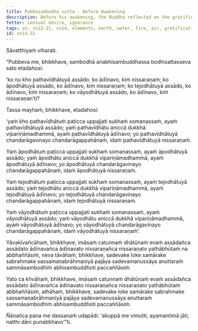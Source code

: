 ```yaml
---
title: Pubbesambodha sutta - Before Awakening
description: Before his awakening, the Buddha reflected on the gratification, drawback, and escape in regard to the four elements of earth, water, fire, and air.
fetter: sensual desire, ignorance
tags: sn, sn12-21, sn14, elements, earth, water, fire, air, gratification, drawback, escape, investigation, practice, experience, wisdom, insight, realization, liberation
id: sn14.31
---
```


Sāvatthiyaṁ viharati.

“Pubbeva me, bhikkhave, sambodhā anabhisambuddhassa bodhisattasseva sato etadahosi:

‘ko nu kho pathavīdhātuyā assādo, ko ādīnavo, kiṁ nissaraṇaṁ;
ko āpodhātuyā assādo, ko ādīnavo, kiṁ nissaraṇaṁ;
ko tejodhātuyā assādo, ko ādīnavo, kiṁ nissaraṇaṁ;
ko vāyodhātuyā assādo, ko ādīnavo, kiṁ nissaraṇan’ti?

Tassa mayhaṁ, bhikkhave, etadahosi:

‘yaṁ kho pathavīdhātuṁ paṭicca uppajjati sukhaṁ somanassaṁ, ayaṁ pathavīdhātuyā assādo; yaṁ pathavīdhātu aniccā dukkhā vipariṇāmadhammā, ayaṁ pathavīdhātuyā ādīnavo; yo pathavīdhātuyā chandarāgavinayo chandarāgappahānaṁ, idaṁ pathavīdhātuyā nissaraṇaṁ.

Yaṁ āpodhātuṁ paṭicca uppajjati sukhaṁ somanassaṁ, ayaṁ āpodhātuyā assādo; yaṁ āpodhātu aniccā dukkhā vipariṇāmadhammā, ayaṁ āpodhātuyā ādīnavo; yo āpodhātuyā chandarāgavinayo chandarāgappahānaṁ, idaṁ āpodhātuyā nissaraṇaṁ.

Yaṁ tejodhātuṁ paṭicca uppajjati sukhaṁ somanassaṁ, ayaṁ tejodhātuyā assādo; yaṁ tejodhātu aniccā dukkhā vipariṇāmadhammā, ayaṁ tejodhātuyā ādīnavo; yo tejodhātuyā chandarāgavinayo chandarāgappahānaṁ, idaṁ tejodhātuyā nissaraṇaṁ.

Yaṁ vāyodhātuṁ paṭicca uppajjati sukhaṁ somanassaṁ, ayaṁ vāyodhātuyā assādo; yaṁ vāyodhātu aniccā dukkhā vipariṇāmadhammā, ayaṁ vāyodhātuyā ādīnavo; yo vāyodhātuyā chandarāgavinayo chandarāgappahānaṁ, idaṁ vāyodhātuyā nissaraṇaṁ’.

Yāvakīvañcāhaṁ, bhikkhave, imāsaṁ catunnaṁ dhātūnaṁ evaṁ assādañca assādato ādīnavañca ādīnavato nissaraṇañca nissaraṇato yathābhūtaṁ na abbhaññāsiṁ, neva tāvāhaṁ, bhikkhave, sadevake loke samārake sabrahmake sassamaṇabrāhmaṇiyā pajāya sadevamanussāya anuttaraṁ sammāsambodhiṁ abhisambuddhoti paccaññāsiṁ.

Yato ca khvāhaṁ, bhikkhave, imāsaṁ catunnaṁ dhātūnaṁ evaṁ assādañca assādato ādīnavañca ādīnavato nissaraṇañca nissaraṇato yathābhūtaṁ abbhaññāsiṁ, athāhaṁ, bhikkhave, sadevake loke samārake sabrahmake sassamaṇabrāhmaṇiyā pajāya sadevamanussāya anuttaraṁ sammāsambodhiṁ abhisambuddhoti paccaññāsiṁ.

Ñāṇañca pana me dassanaṁ udapādi: ‘akuppā me vimutti, ayamantimā jāti, natthi dāni punabbhavo’”ti.